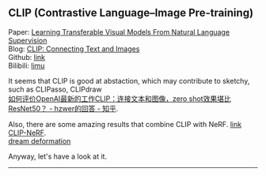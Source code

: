 CLIP (Contrastive Language–Image Pre-training) 
---
Paper: [Learning Transferable Visual Models From Natural Language Supervision](https://arxiv.org/abs/2103.00020)  
Blog: [CLIP: Connecting Text and Images](https://openai.com/blog/clip/#rf13)  
Github: [link](https://github.com/openai/CLIP)  
Bilibili: [limu](https://www.bilibili.com/video/BV1SL4y1s7LQ/?spm_id_from=333.788)

It seems that CLIP is good at abstaction, which may contribute to sketchy, such as CLIPasso, CLIPdraw   
[如何评价OpenAI最新的工作CLIP：连接文本和图像，zero shot效果堪比ResNet50？ - hzwer的回答 - 知乎](https://www.zhihu.com/question/438649654/answer/2381466612). 

Also, there are some amazing results that combine CLIP with NeRF. [link](https://www.reddit.com/r/deeplearning/comments/rbbxsv/clip_nerf_explained_zeroshot_textguided_object/)  
[CLIP-NeRF](https://arxiv.org/pdf/2112.05139.pdf).  
[dream deformation](https://arxiv.org/pdf/2112.01455.pdf)    

Anyway, let's have a look at it.  

---------------------

